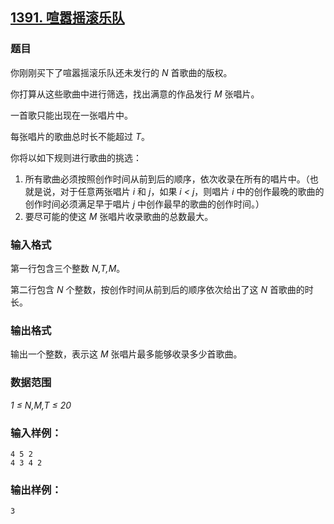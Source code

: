 ## [1391. 喧嚣摇滚乐队](https://www.acwing.com/problem/content/1393/)

### 题目

你刚刚买下了喧嚣摇滚乐队还未发行的 *N* 首歌曲的版权。

你打算从这些歌曲中进行筛选，找出满意的作品发行 *M* 张唱片。

一首歌只能出现在一张唱片中。

每张唱片的歌曲总时长不能超过 *T*。

你将以如下规则进行歌曲的挑选：

1. 所有歌曲必须按照创作时间从前到后的顺序，依次收录在所有的唱片中。（也就是说，对于任意两张唱片 *i* 和 *j*，如果 *i < j*，则唱片 *i* 中的创作最晚的歌曲的创作时间必须满足早于唱片 *j* 中创作最早的歌曲的创作时间。）
2. 要尽可能的使这 *M* 张唱片收录歌曲的总数最大。

### 输入格式

第一行包含三个整数 *N,T,M*。

第二行包含 *N* 个整数，按创作时间从前到后的顺序依次给出了这 *N* 首歌曲的时长。

### 输出格式

输出一个整数，表示这 *M* 张唱片最多能够收录多少首歌曲。

### 数据范围

*1 ≤ N,M,T ≤ 20*

### 输入样例：

```
4 5 2
4 3 4 2
```

### 输出样例：

```
3
```

